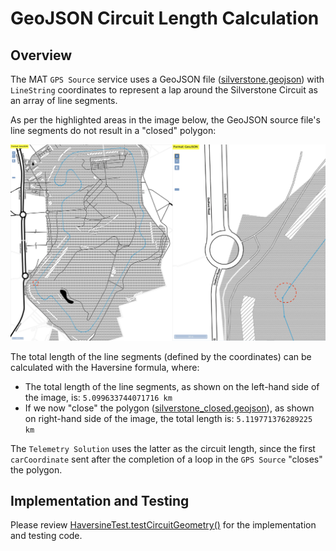 # GeoJSON Circuit Length Calculation

## Overview

The MAT `GPS Source` service uses a GeoJSON file ([silverstone.geojson](http://geojson.tools/?url=https://raw.githubusercontent.com/nicdesousa/MAT-Coding-Challenge/master/solution/geojson/silverstone.geojson)) with `LineString` coordinates to represent a lap around the Silverstone Circuit as an array of line segments.

As per the highlighted areas in the image below, the GeoJSON source file's line segments do not result in a "closed" polygon:

![](../../images/Silverstone-geojson.png)

The total length of the line segments (defined by the coordinates) can be calculated with the Haversine formula, where:

- The total length of the line segments, as shown on the left-hand side of the image, is: `5.099633744071716 km`
- If we now "close" the polygon ([silverstone_closed.geojson](http://geojson.tools/?url=https://raw.githubusercontent.com/nicdesousa/MAT-Coding-Challenge/master/solution/geojson/silverstone_closed.geojson)), as shown on right-hand side of the image, the total length is: `5.119771376289225 km`

The `Telemetry Solution` uses the latter as the circuit length, since the first `carCoordinate` sent after the completion of a loop in the `GPS Source` "closes" the polygon.

## Implementation and Testing

Please review [HaversineTest.testCircuitGeometry()](../src/test/java/com/github/nicdesousa/telemetry/util/HaversineTest.java) for the implementation and testing code.
